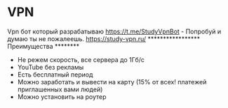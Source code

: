 # VPN
Vpn бот который разрабатываю
https://t.me/StudyVpnBot - Попробуй и думаю ты не пожалеешь.
https://study-vpn.ru/
***************** Преимущества ********
- Не режем скорость, все сервера до 1Гб/с
- YouTube без рекламы
- Есть бесплатный период
- Можно заработать и вывести на карту (15% от всех! платежей приглашенных вами людей)
- Можно установить на роутер
